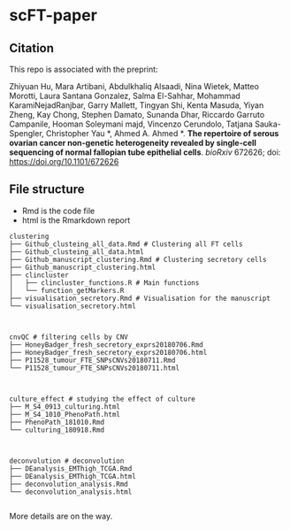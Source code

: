 # scFT-paper

## Citation

This repo is associated with the preprint:


Zhiyuan Hu, Mara Artibani, Abdulkhaliq Alsaadi, Nina Wietek, Matteo Morotti, Laura Santana Gonzalez, Salma El-Sahhar, Mohammad KaramiNejadRanjbar, Garry Mallett, Tingyan Shi, Kenta Masuda, Yiyan Zheng, Kay Chong, Stephen Damato, Sunanda Dhar, Riccardo Garruto Campanile, Hooman Soleymani majd, Vincenzo Cerundolo, Tatjana Sauka-Spengler, Christopher Yau \*, Ahmed A. Ahmed \*. **The repertoire of serous ovarian cancer non-genetic heterogeneity revealed by single-cell sequencing of normal fallopian tube epithelial cells**. *bioRxiv* 672626; doi: https://doi.org/10.1101/672626


## File structure


* Rmd is the code file
* html is the Rmarkdown report

```
clustering
├── Github_clusteing_all_data.Rmd # Clustering all FT cells
├── Github_clusteing_all_data.html
├── Github_manuscript_clustering.Rmd # Clustering secretory cells
├── Github_manuscript_clustering.html
├── clincluster
│   ├── clincluster_functions.R # Main functions
│   └── function_getMarkers.R
├── visualisation_secretory.Rmd # Visualisation for the manuscript
└── visualisation_secretory.html



cnvQC # filtering cells by CNV
├── HoneyBadger_fresh_secretory_exprs20180706.Rmd
├── HoneyBadger_fresh_secretory_exprs20180706.html
├── P11528_tumour_FTE_SNPsCNVs20180711.Rmd
└── P11528_tumour_FTE_SNPsCNVs20180711.html



culture_effect # studying the effect of culture
├── M_S4_0913_culturing.html
├── M_S4_1010_PhenoPath.html
├── PhenoPath_181010.Rmd
└── culturing_180918.Rmd



deconvolution # deconvolution
├── DEanalysis_EMThigh_TCGA.Rmd
├── DEanalysis_EMThigh_TCGA.html
├── deconvolution_analysis.Rmd
└── deconvolution_analysis.html


```

More details are on the way.


